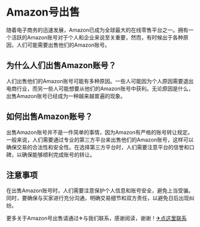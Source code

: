 # Amazon号出售

随着电子商务的迅速发展，Amazon已成为全球最大的在线零售平台之一。拥有一个活跃的Amazon账号对于个人和企业来说至关重要，然而，有时候出于各种原因，人们可能需要出售他们的Amazon账号。

## 为什么人们出售Amazon账号？

人们出售他们的Amazon账号可能有多种原因。一些人可能因为个人原因需要退出电商行业，而另一些人可能想要从他们的Amazon账号中获利。无论原因是什么，出售Amazon账号已经成为一种越来越普遍的现象。

## 如何出售Amazon账号？

出售Amazon账号并不是一件简单的事情，因为Amazon有严格的账号转让规定。一般来说，人们需要通过专业的第三方平台来出售他们的Amazon账号，这样可以确保交易的合法性和安全性。在选择第三方平台时，人们需要注意平台的信誉和口碑，以确保能够顺利完成账号的转让。

## 注意事项

在出售Amazon账号时，人们需要注意保护个人信息和账号安全，避免上当受骗。同时，要确保与买家进行充分沟通，明确交易细节和双方责任，以避免日后出现纠纷。

更多关于Amazon号出售请通过✈与我们联系，感谢阅读，谢谢！[✈点这里联系](https://sms.k02.cc)